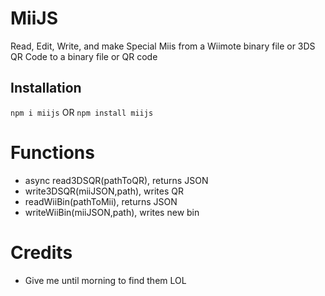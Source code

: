 # MiiJS
Read, Edit, Write, and make Special Miis from a Wiimote binary file or 3DS QR Code to a binary file or QR code

## Installation
`npm i miijs` OR `npm install miijs`

# Functions
 - async read3DSQR(pathToQR), returns JSON
 - write3DSQR(miiJSON,path), writes QR
 - readWiiBin(pathToMii), returns JSON
 - writeWiiBin(miiJSON,path), writes new bin
 
 
 
# Credits
 - Give me until morning to find them LOL

